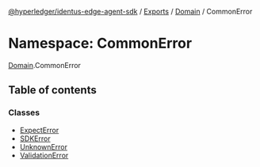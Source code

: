 [@hyperledger/identus-edge-agent-sdk](../README.md) / [Exports](../modules.md) / [Domain](Domain.md) / CommonError

# Namespace: CommonError

[Domain](Domain.md).CommonError

## Table of contents

### Classes

- [ExpectError](../classes/Domain.CommonError.ExpectError.md)
- [SDKError](../classes/Domain.CommonError.SDKError.md)
- [UnknownError](../classes/Domain.CommonError.UnknownError.md)
- [ValidationError](../classes/Domain.CommonError.ValidationError.md)
